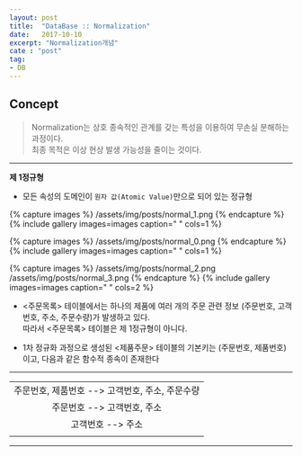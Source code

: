 ```yaml
---
layout: post
title:  "DataBase :: Normalization"
date:   2017-10-10
excerpt: "Normalization개념"
cate : "post"
tag:
- DB
---
```


## Concept

> Normalization는 상호 종속적인 관계를 갖는 특성을 이용하여 무손실 분해하는 과정이다. <br/> 최종 목적은 이상 현상 발생 가능성을 줄이는 것이다.


---

**제 1정규형**

* 모든 속성의 도메인이 `원자 값(Atomic Value)`만으로 되어 있는 정규형

{% capture images %}
    /assets/img/posts/normal_1.png
{% endcapture %}
{% include gallery images=images caption=" " cols=1 %}


{% capture images %}
    /assets/img/posts/normal_0.png
{% endcapture %}
{% include gallery images=images caption=" " cols=1 %}

{% capture images %}
    /assets/img/posts/normal_2.png
    /assets/img/posts/normal_3.png
{% endcapture %}
{% include gallery images=images caption=" " cols=2 %}

* <주문목록> 테이블에서는 하나의 제품에 여러 개의 주문 관련 정보 (주문번호, 고객번호, 주소, 주문수량)가 발생하고 있다. <br/> 따라서 <주문목록> 테이블은 제 1정규형이 아니다.

* 1차 정규화 과정으로 생성된 <제품주문> 테이블의 기본키는 (주문번호, 제품번호)이고, 다음과 같은 함수적 종속이 존재한다

---

|    |
|:-------:|
|  주문번호, 제품번호 --> 고객번호, 주소, 주문수량  |
|  주문번호 --> 고객번호, 주소  |
|  고객번호 --> 주소  |
| |

---

